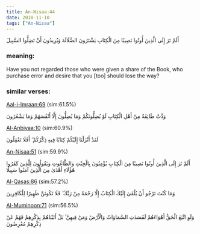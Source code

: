 ```yaml
---
title: An-Nisaa:44
date: 2018-11-10
tags: ["An-Nisaa"]
---
```

أَلَمْ تَرَ إِلَى الَّذِينَ أُوتُوا نَصِيبًا مِنَ الْكِتَابِ يَشْتَرُونَ الضَّلَالَةَ وَيُرِيدُونَ أَنْ تَضِلُّوا السَّبِيلَ
### meaning: 
Have you not regarded those who were given a share of the Book, who purchase error and desire that you [too] should lose the way?
### similar verses: 

[Aal-i-Imraan:69](/3/69) (sim:61.5%)

وَدَّتْ طَائِفَةٌ مِنْ أَهْلِ الْكِتَابِ لَوْ يُضِلُّونَكُمْ وَمَا يُضِلُّونَ إِلَّا أَنْفُسَهُمْ وَمَا يَشْعُرُونَ

[Al-Anbiyaa:10](/21/10) (sim:60.9%)

لَقَدْ أَنْزَلْنَا إِلَيْكُمْ كِتَابًا فِيهِ ذِكْرُكُمْ ۖ أَفَلَا تَعْقِلُونَ

[An-Nisaa:51](/4/51) (sim:59.9%)

أَلَمْ تَرَ إِلَى الَّذِينَ أُوتُوا نَصِيبًا مِنَ الْكِتَابِ يُؤْمِنُونَ بِالْجِبْتِ وَالطَّاغُوتِ وَيَقُولُونَ لِلَّذِينَ كَفَرُوا هَٰؤُلَاءِ أَهْدَىٰ مِنَ الَّذِينَ آمَنُوا سَبِيلًا

[Al-Qasas:86](/28/86) (sim:57.2%)

وَمَا كُنْتَ تَرْجُو أَنْ يُلْقَىٰ إِلَيْكَ الْكِتَابُ إِلَّا رَحْمَةً مِنْ رَبِّكَ ۖ فَلَا تَكُونَنَّ ظَهِيرًا لِلْكَافِرِينَ

[Al-Muminoon:71](/23/71) (sim:56.5%)

وَلَوِ اتَّبَعَ الْحَقُّ أَهْوَاءَهُمْ لَفَسَدَتِ السَّمَاوَاتُ وَالْأَرْضُ وَمَنْ فِيهِنَّ ۚ بَلْ أَتَيْنَاهُمْ بِذِكْرِهِمْ فَهُمْ عَنْ ذِكْرِهِمْ مُعْرِضُونَ
